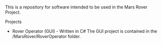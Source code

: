 This is a repository for software intended to be used in the Mars Rover Project.

Projects
- Rover Operator (GUI) - Written in C#
  The GUI project is contained in the /MarsRover/RoverOperator folder.
  
